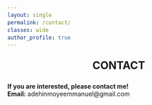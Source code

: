```yaml
---
layout: single
permalink: /contact/
classes: wide
author_profile: true
---
```



<div style="text-align: center; font-size: 24px;">
  <p><strong>CONTACT</strong> </p>
</div>


<div style="text-align: justify;">
  <p><strong>If you are interested, please contact me!</strong><br>
  <strong>Email:</strong> adehinmoyeemmanuel@gmail.com<br> </p>
</div>

<!--
<div style="display: flex; justify-content: center; align-items: center;margin: 0 auto;">
  <img src="/web_resources/resume-photo.jpg" style="max-width: 100%; height: auto; margin-bottom: 10px;" />
</div>
